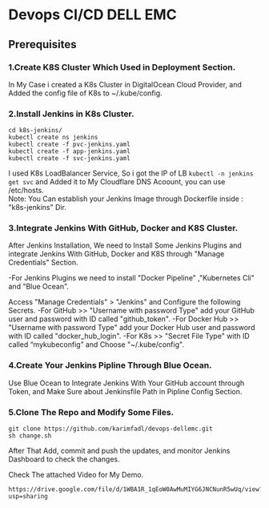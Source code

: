 # Devops CI/CD DELL EMC

## Prerequisites
### 1.Create K8S Cluster Which Used in Deployment Section.
In My Case i created a K8s Cluster in DigitalOcean Cloud Provider, and Added the config file of K8s to ~/.kube/config.

### 2.Install Jenkins in K8s Cluster.
```
cd k8s-jenkins/
kubectl create ns jenkins
kubectl create -f pvc-jenkins.yaml
kubectl create -f app-jenkins.yaml 
kubectl create -f svc-jenkins.yaml
```

I used K8s LoadBalancer Service, So i got the IP of LB `kubectl -n jenkins get svc` and Added it to My Cloudflare DNS Acoount, you can use /etc/hosts.  
Note: You Can establish your Jenkins Image through Dockerfile inside : "k8s-jenkins" Dir.

### 3.Integrate Jenkins With GitHub, Docker and K8S Cluster.
After Jenkins Installation, We need to Install Some Jenkins Plugins and integrate Jenkins With GitHub, Docker and K8S through "Manage Credentials" Section.

-For Jenkins Plugins we need to install "Docker Pipeline" ,"Kubernetes Cli" and "Blue Ocean".

Access "Manage Credentials" > "Jenkins" and Configure the following Secrets. 
-For GitHub >> "Username with password Type" add your GitHub user and password with ID called "github_token".
-For Docker Hub >> "Username with password Type" add your Docker Hub user and password with ID called "docker_hub_login".
-For K8s >> "Secret File Type" with ID called “mykubeconfig” and Choose "~/.kube/config".

### 4.Create Your Jenkins Pipline Through Blue Ocean.
Use Blue Ocean to Integrate Jenkins With Your GitHub account through Token, and Make Sure about Jenkinsfile Path in Pipline Config Section.

### 5.Clone The Repo and Modify Some Files.
```
git clone https://github.com/karimfadl/devops-dellemc.git
sh change.sh
```
After That Add, commit and push the updates, and monitor Jenkins Dashboard to check the changes.

Check The attached Video for My Demo.
```
https://drive.google.com/file/d/1WBA1R_1qEoW0AwMuMIYG6JNCNunR5wUq/view?usp=sharing
```
